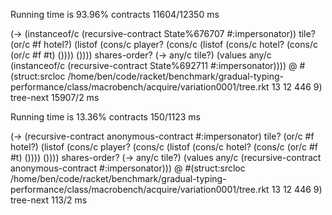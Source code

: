 
Running time is 93.96% contracts
11604/12350 ms

(-> (instanceof/c (recursive-contract State%676707 #:impersonator)) tile? (or/c #f hotel?) (listof (cons/c player? (cons/c (listof (cons/c hotel? (cons/c (or/c #f #t) ()))) ()))) shares-order? (-> any/c tile?) (values any/c (instanceof/c (recursive-contract State%692711 #:impersonator)))) @ #(struct:srcloc /home/ben/code/racket/benchmark/gradual-typing-performance/class/macrobench/acquire/variation0001/tree.rkt 13 12 446 9)
  tree-next
  15907/2 ms


Running time is 13.36% contracts
150/1123 ms

(-> (recursive-contract anonymous-contract #:impersonator) tile? (or/c #f hotel?) (listof (cons/c player? (cons/c (listof (cons/c hotel? (cons/c (or/c #f #t) ()))) ()))) shares-order? (-> any/c tile?) (values any/c (recursive-contract anonymous-contract #:impersonator))) @ #(struct:srcloc /home/ben/code/racket/benchmark/gradual-typing-performance/class/macrobench/acquire/variation0001/tree.rkt 13 12 446 9)
  tree-next
  113/2 ms
